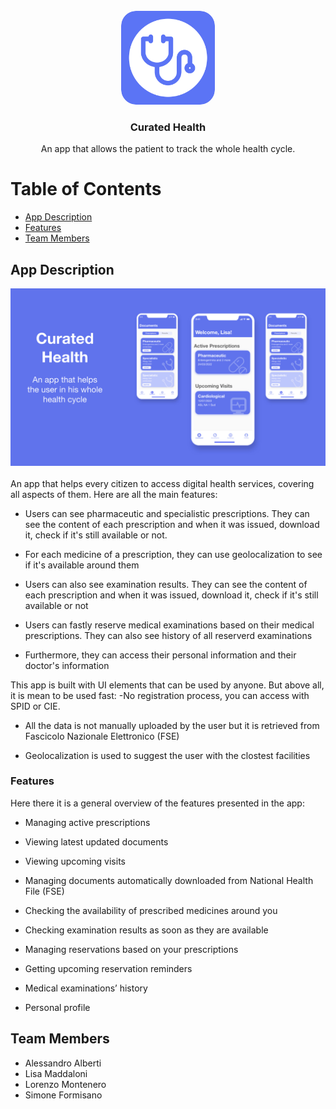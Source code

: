<br />
<div align="center">
  <a href="#">
    <img src="/Slides/Icon.png" alt="Logo" width="150" height="150" style="border-radius:16%">
  </a>

  <h3 align="center">Curated Health</h3>



  <div align="center">
    An app that allows the patient to track the whole health cycle.

    
  </div>
</div>


# Table of Contents

* [App Description](#app-description)
* [Features](#features)
* [Team Members](#team-members)


## App Description
<div align="center">
<img src="/Slides/IMG_1078.JPG" alt="Logo">
</div>
</br>
An app that helps every citizen to access digital health services, covering all aspects of them. Here are all the main features: 

* Users can see pharmaceutic and specialistic prescriptions. They can see the content of each prescription and when it was issued, download it, check if it's still available or not.
 
* For each medicine of a prescription, they can use geolocalization to see if it's available around them

* Users can also see examination results. They can see the content of each prescription and when it was issued, download it, check if it's still available or not

* Users can fastly reserve medical examinations based on their medical prescriptions. They can also see history of all reserverd examinations

* Furthermore, they can access their personal information and their doctor's information

This app is built with UI elements that can be used by anyone. But above all, it is mean to be used fast: -No registration process, you can access with SPID or CIE. 

* All the data is not manually uploaded by the user but it is retrieved from Fascicolo Nazionale Elettronico (FSE)

* Geolocalization is used to suggest the user with the clostest facilities

### Features
Here there it is a general overview of the features presented in the app:

* Managing active prescriptions

* Viewing latest updated documents

* Viewing upcoming visits

* Managing documents automatically downloaded from National Health File (FSE)

* Checking the availability of prescribed medicines around you

* Checking examination results as soon as they are available

* Managing reservations based on your prescriptions

* Getting upcoming reservation reminders

* Medical examinations’ history

* Personal profile

## Team Members
* Alessandro Alberti
* Lisa Maddaloni
* Lorenzo Montenero
* Simone Formisano
